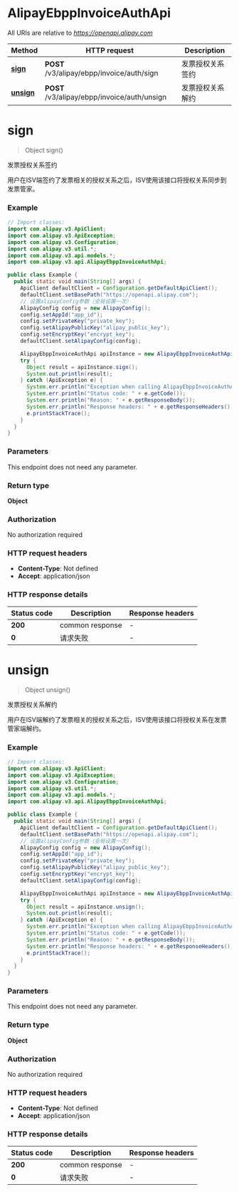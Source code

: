 # AlipayEbppInvoiceAuthApi

All URIs are relative to *https://openapi.alipay.com*

| Method | HTTP request | Description |
|------------- | ------------- | -------------|
| [**sign**](AlipayEbppInvoiceAuthApi.md#sign) | **POST** /v3/alipay/ebpp/invoice/auth/sign | 发票授权关系签约 |
| [**unsign**](AlipayEbppInvoiceAuthApi.md#unsign) | **POST** /v3/alipay/ebpp/invoice/auth/unsign | 发票授权关系解约 |


<a name="sign"></a>
# **sign**
> Object sign()

发票授权关系签约

用户在ISV端签约了发票相关的授权关系之后，ISV使用该接口将授权关系同步到发票管家。

### Example
```java
// Import classes:
import com.alipay.v3.ApiClient;
import com.alipay.v3.ApiException;
import com.alipay.v3.Configuration;
import com.alipay.v3.util.*;
import com.alipay.v3.api.models.*;
import com.alipay.v3.api.AlipayEbppInvoiceAuthApi;

public class Example {
  public static void main(String[] args) {
    ApiClient defaultClient = Configuration.getDefaultApiClient();
    defaultClient.setBasePath("https://openapi.alipay.com");
    // 设置alipayConfig参数（全局设置一次）
    AlipayConfig config = new AlipayConfig();
    config.setAppId("app_id");
    config.setPrivateKey("private_key");
    config.setAlipayPublicKey("alipay_public_key");
    config.setEncryptKey("encrypt_key");
    defaultClient.setAlipayConfig(config);

    AlipayEbppInvoiceAuthApi apiInstance = new AlipayEbppInvoiceAuthApi(defaultClient);
    try {
      Object result = apiInstance.sign();
      System.out.println(result);
    } catch (ApiException e) {
      System.err.println("Exception when calling AlipayEbppInvoiceAuthApi#sign");
      System.err.println("Status code: " + e.getCode());
      System.err.println("Reason: " + e.getResponseBody());
      System.err.println("Response headers: " + e.getResponseHeaders());
      e.printStackTrace();
    }
  }
}
```

### Parameters
This endpoint does not need any parameter.

### Return type

**Object**

### Authorization

No authorization required

### HTTP request headers

 - **Content-Type**: Not defined
 - **Accept**: application/json

### HTTP response details
| Status code | Description | Response headers |
|-------------|-------------|------------------|
| **200** | common response |  -  |
| **0** | 请求失败 |  -  |

<a name="unsign"></a>
# **unsign**
> Object unsign()

发票授权关系解约

用户在ISV端解约了发票相关的授权关系之后，ISV使用该接口将授权关系在发票管家端解约。

### Example
```java
// Import classes:
import com.alipay.v3.ApiClient;
import com.alipay.v3.ApiException;
import com.alipay.v3.Configuration;
import com.alipay.v3.util.*;
import com.alipay.v3.api.models.*;
import com.alipay.v3.api.AlipayEbppInvoiceAuthApi;

public class Example {
  public static void main(String[] args) {
    ApiClient defaultClient = Configuration.getDefaultApiClient();
    defaultClient.setBasePath("https://openapi.alipay.com");
    // 设置alipayConfig参数（全局设置一次）
    AlipayConfig config = new AlipayConfig();
    config.setAppId("app_id");
    config.setPrivateKey("private_key");
    config.setAlipayPublicKey("alipay_public_key");
    config.setEncryptKey("encrypt_key");
    defaultClient.setAlipayConfig(config);

    AlipayEbppInvoiceAuthApi apiInstance = new AlipayEbppInvoiceAuthApi(defaultClient);
    try {
      Object result = apiInstance.unsign();
      System.out.println(result);
    } catch (ApiException e) {
      System.err.println("Exception when calling AlipayEbppInvoiceAuthApi#unsign");
      System.err.println("Status code: " + e.getCode());
      System.err.println("Reason: " + e.getResponseBody());
      System.err.println("Response headers: " + e.getResponseHeaders());
      e.printStackTrace();
    }
  }
}
```

### Parameters
This endpoint does not need any parameter.

### Return type

**Object**

### Authorization

No authorization required

### HTTP request headers

 - **Content-Type**: Not defined
 - **Accept**: application/json

### HTTP response details
| Status code | Description | Response headers |
|-------------|-------------|------------------|
| **200** | common response |  -  |
| **0** | 请求失败 |  -  |

